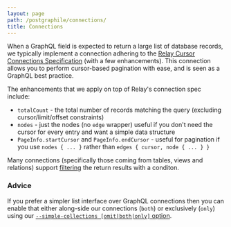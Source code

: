 ```yaml
---
layout: page
path: /postgraphile/connections/
title: Connections
---
```


When a GraphQL field is expected to return a large list of database records, we
typically implement a connection adhering to the
[Relay Cursor Connections Specification](https://facebook.github.io/relay/graphql/connections.htm)
(with a few enhancements). This connection allows you to perform cursor-based
pagination with ease, and is seen as a GraphQL best practice.

The enhancements that we apply on top of Relay's connection spec include:

- `totalCount` - the total number of records matching the query (excluding
  cursor/limit/offset constraints)
- `nodes` - just the nodes (no `edge` wrapper) useful if you don't need the
  cursor for every entry and want a simple data structure
- `PageInfo.startCursor` and `PageInfo.endCursor` - useful for pagination if you
  use `nodes { ... }` rather than `edges { cursor, node { ... } }`

Many connections (specifically those coming from tables, views and relations)
support [filtering](./filtering/) the return results with a conditon.

### Advice

If you prefer a simpler list interface over GraphQL connections then you can
enable that either along-side our connections (`both`) or exclusively (`only`)
using our [`--simple-collections [omit|both|only]` option](./usage-cli/).
